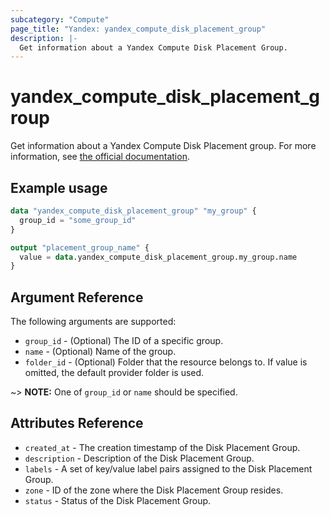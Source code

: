 ```yaml
---
subcategory: "Compute"
page_title: "Yandex: yandex_compute_disk_placement_group"
description: |-
  Get information about a Yandex Compute Disk Placement Group.
---
```



# yandex_compute_disk_placement_group




Get information about a Yandex Compute Disk Placement group. For more information, see [the official documentation](https://cloud.yandex.com/docs/compute/concepts/disk#nr-disks).

## Example usage

```terraform
data "yandex_compute_disk_placement_group" "my_group" {
  group_id = "some_group_id"
}

output "placement_group_name" {
  value = data.yandex_compute_disk_placement_group.my_group.name
}
```

## Argument Reference

The following arguments are supported:

* `group_id` - (Optional) The ID of a specific group.
* `name` - (Optional) Name of the group.
* `folder_id` - (Optional) Folder that the resource belongs to. If value is omitted, the default provider folder is used.

~> **NOTE:** One of `group_id` or `name` should be specified.

## Attributes Reference

* `created_at` - The creation timestamp of the Disk Placement Group.
* `description` - Description of the Disk Placement Group.
* `labels` - A set of key/value label pairs assigned to the Disk Placement Group.
* `zone` - ID of the zone where the Disk Placement Group resides.
* `status` - Status of the Disk Placement Group.
